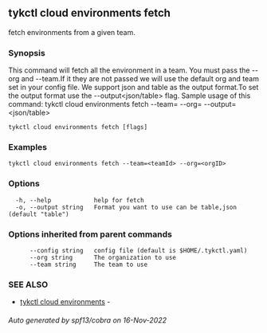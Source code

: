 ## tykctl cloud environments fetch

fetch environments from a given team.

### Synopsis


This command will fetch all the environment in a team.
You must pass the --org and --team.If it they are not passed we will use the default org and team set in your config file.
We support json and table as the output format.To set the output format use the --output<json/table> flag.
Sample usage of this command:
tykctl cloud environments fetch --team=<teamId> --org=<orgID> --output=<json/table>


```
tykctl cloud environments fetch [flags]
```

### Examples

```
tykctl cloud environments fetch --team=<teamId> --org=<orgID>
```

### Options

```
  -h, --help            help for fetch
  -o, --output string   Format you want to use can be table,json (default "table")
```

### Options inherited from parent commands

```
      --config string   config file (default is $HOME/.tykctl.yaml)
      --org string      The organization to use
      --team string     The team to use
```

### SEE ALSO

* [tykctl cloud environments](tykctl_cloud_environments.md)	 - 

###### Auto generated by spf13/cobra on 16-Nov-2022

